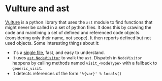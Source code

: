 # Vulture and ast

[Vulture](https://bitbucket.org/jendrikseipp/vulture) is a python library that uses the `ast` module to find functions that might never be called in a set of python files. It does this by crawing the code and maintining a set of defined and referenced code objects (considering only their name, not scope). It then reports defined but not used objects. Some interesting things about it:

 * It's a [single file](https://bitbucket.org/jendrikseipp/vulture/src/41e938721fce5ee49d76e3bb2030bafb3acb66a9/vulture.py?fileviewer=file-view-default), fast, and easy to understand.
 * It uses [`ast.NodeVisitor`](https://docs.python.org/2/library/ast.html#ast.NodeVisitor) to walk the `ast`. Dispatch in `NodeVisitor` happens by calling methods named `visit_<NodeType>` with a fallback to `generic_visit`. 
 * It detects references of the form `'%{var}' % locals()`
 